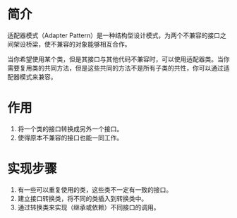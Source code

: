 # 简介
适配器模式（Adapter Pattern）是一种结构型设计模式，为两个不兼容的接口之间架设桥梁，使不兼容的对象能够相互合作。

当你希望使用某个类，但是其接口与其他代码不兼容时，可以使用适配器类。当你需要复用类的共同方法，但是这些共同的方法不是所有子类的共性，你可以通过适配器模式来兼容。

# 作用
1. 将一个类的接口转换成另外一个接口。
2. 使得原本不兼容的接口也能一同工作。

# 实现步骤
1. 有一些可以重复使用的类，这些类不一定有一致的接口。
2. 建立接口转换类，将不同的类插入到转换类中。
3. 通过转换类来实现（继承或依赖）不同接口的调用。
